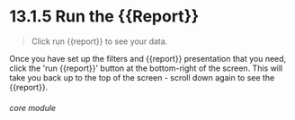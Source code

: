 # 13.1.5    Run the {{Report}}

> Click run {{report}} to see your data. 

Once you have set up the filters and {{report}} presentation that you need, click the 'run {{report}}' button at the bottom-right of the screen. This will take you back up to the top of the screen - scroll down again to see the {{report}}.


###### core module

